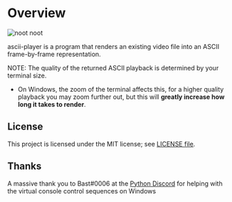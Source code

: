 # Overview

![noot noot](https://cdn.overseer.tech/file/the-void/screenshots/WindowsTerminal_dT4Vy4Tjjp.png)

ascii-player is a program that renders an existing video file into an ASCII frame-by-frame representation.

NOTE: The quality of the returned ASCII playback is determined by your terminal size.

- On Windows, the zoom of the terminal affects this, for a higher quality playback you may zoom further out, but this will **greatly increase how long it takes to render**.

## License

This project is licensed under the MIT license; see [LICENSE file](https://github.com/Void-ux/ascii-player/LICENSE).

## Thanks

A massive thank you to Bast#0006 at the [Python Discord](https://discord.gg/python) for helping with the virtual console control sequences on Windows
